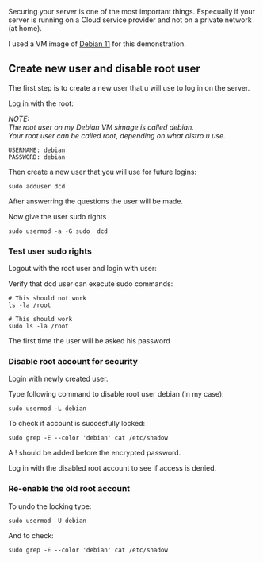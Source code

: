 Securing your server is one of the most important things. Especually if your server is running on a Cloud service provider and not on a private network (at home).

I used a VM image of [Debian 11](https://www.linuxvmimages.com/images/debian-11/) for this demonstration.

## Create new user and disable root user

The first step is to create a new user that u will use to log in on the server.

Log in with the root:

*NOTE:*  
*The root user on my Debian VM simage is called debian.*  
*Your root user can be called root, depending on what distro u use.*  

```
USERNAME: debian
PASSWORD: debian
```

Then create a new user that you will use for future logins:


```
sudo adduser dcd
```

After answerring the questions the user will be made.

Now give the user sudo rights

```
sudo usermod -a -G sudo  dcd
```

### Test user sudo rights

Logout with the root user and login with user: 

Verify that dcd user can execute sudo commands:

```
# This should not work
ls -la /root

# This should work
sudo ls -la /root
```

The first time the user will be asked his password

### Disable root account for security

Login with newly created user.

Type following command to disable root user debian (in my case):

```
sudo usermod -L debian
```

To check if account is succesfully locked:

```
sudo grep -E --color 'debian' cat /etc/shadow
```

A ! should be added before the encrypted password.

Log in with the disabled root account to see if access is denied.

### Re-enable the old root account

To undo the locking type:

```
sudo usermod -U debian
```

And to check:

```
sudo grep -E --color 'debian' cat /etc/shadow
```

